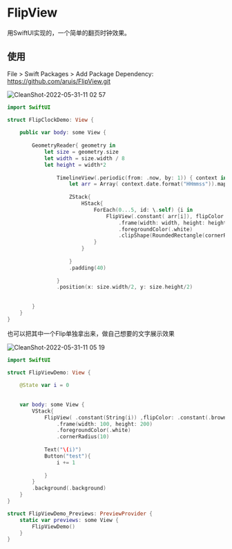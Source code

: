 # FlipView

用SwiftUI实现的，一个简单的翻页时钟效果。

## 使用

File > Swift Packages > Add Package Dependency: https://github.com/aruis/FlipView.git

![CleanShot-2022-05-31-11 02 57](https://user-images.githubusercontent.com/1785495/171084575-e2967ae2-d434-4359-abb1-ce92f044bad4.gif)

```swift
import SwiftUI

struct FlipClockDemo: View {
    
    public var body: some View {
        
        GeometryReader{ geometry in
            let size = geometry.size
            let width = size.width / 8
            let height = width*2
            
                TimelineView(.periodic(from: .now, by: 1)) { context in
                    let arr = Array( context.date.format("HHmmss")).map{String($0)}
                    
                    ZStack{
                        HStack{
                            ForEach(0...5, id: \.self) {i in
                                FlipView(.constant( arr[i]), flipColor: .constant(.black), gap: 3)
                                    .frame(width: width, height: height)
                                    .foregroundColor(.white)
                                    .clipShape(RoundedRectangle(cornerRadius: 5, style: .continuous))
                            }                            
                        }
                        
                    }
                    .padding(40)
                    
                }
                .position(x: size.width/2, y: size.height/2)
                
            
        }
    }
}
```

也可以把其中一个Flip单独拿出来，做自己想要的文字展示效果

![CleanShot-2022-05-31-11 05 19](https://user-images.githubusercontent.com/1785495/171084764-9b619223-e630-4622-b571-c0188d8a589e.gif)

```swift
import SwiftUI

struct FlipViewDemo: View {
    
    @State var i = 0
    
    
    var body: some View {
        VStack{
            FlipView( .constant(String(i)) ,flipColor: .constant(.brown))
                .frame(width: 100, height: 200)
                .foregroundColor(.white)
                .cornerRadius(10)
            
            Text("\(i)")
            Button("test"){
                i += 1
                
            }
        }
        .background(.background)
    }
}

struct FlipViewDemo_Previews: PreviewProvider {
    static var previews: some View {
        FlipViewDemo()
    }
}

```

